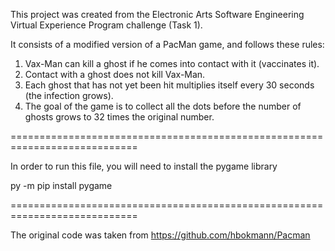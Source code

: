 This project was created from the Electronic Arts Software Engineering Virtual Experience Program challenge (Task 1).

It consists of a modified version of a PacMan game, and follows these rules:

1) Vax-Man can kill a ghost if he comes into contact with it (vaccinates it).
2) Contact with a ghost does not kill Vax-Man.
3) Each ghost that has not yet been hit multiplies itself every 30 seconds (the infection grows).
4) The goal of the game is to collect all the dots before the number of ghosts grows to 32 times the original number.

============================================================================

In order to run this file, you will need to install the pygame library

py -m pip install pygame

============================================================================

The original code was taken from https://github.com/hbokmann/Pacman
